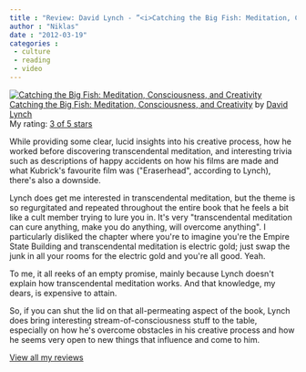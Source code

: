 ```yaml
---
title : "Review: David Lynch - ”<i>Catching the Big Fish: Meditation, Consciousness, and Creativity</i>”"
author : "Niklas"
date : "2012-03-19"
categories : 
 - culture
 - reading
 - video
---
```


[![Catching the Big Fish: Meditation, Consciousness, and Creativity](http://photo.goodreads.com/books/1267251499m/2761202.jpg)](http://www.goodreads.com/book/show/2761202) [Catching the Big Fish: Meditation, Consciousness, and Creativity](http://www.goodreads.com/book/show/2761202) by [David Lynch](http://www.goodreads.com/author/show/13043)  
My rating: [3 of 5 stars](http://www.goodreads.com/review/show/272229673)  
  
While providing some clear, lucid insights into his creative process, how he worked before discovering transcendental meditation, and interesting trivia such as descriptions of happy accidents on how his films are made and what Kubrick's favourite film was ("Eraserhead", according to Lynch), there's also a downside.

Lynch does get me interested in transcendental meditation, but the theme is so regurgitated and repeated throughout the entire book that he feels a bit like a cult member trying to lure you in. It's very "transcendental meditation can cure anything, make you do anything, will overcome anything". I particularly disliked the chapter where you're to imagine you're the Empire State Building and transcendental meditation is electric gold; just swap the junk in all your rooms for the electric gold and you're all good. Yeah.

To me, it all reeks of an empty promise, mainly because Lynch doesn't explain how transcendental meditation works. And that knowledge, my dears, is expensive to attain.

So, if you can shut the lid on that all-permeating aspect of the book, Lynch does bring interesting stream-of-consciousness stuff to the table, especially on how he's overcome obstacles in his creative process and how he seems very open to new things that influence and come to him.  
  
[View all my reviews](http://www.goodreads.com/review/show/272229673)
